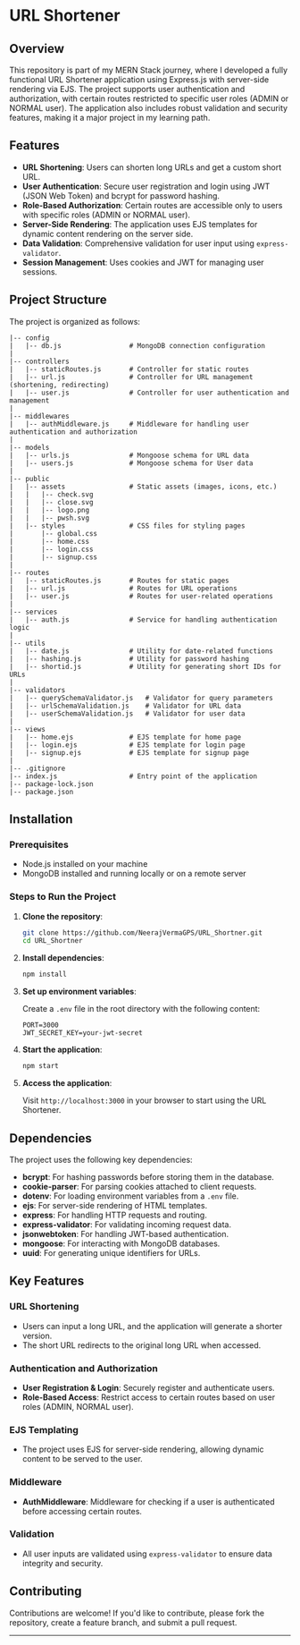 # URL Shortener

## Overview

This repository is part of my MERN Stack journey, where I developed a fully functional URL Shortener application using Express.js with server-side rendering via EJS. The project supports user authentication and authorization, with certain routes restricted to specific user roles (ADMIN or NORMAL user). The application also includes robust validation and security features, making it a major project in my learning path.

## Features

- **URL Shortening**: Users can shorten long URLs and get a custom short URL.
- **User Authentication**: Secure user registration and login using JWT (JSON Web Token) and bcrypt for password hashing.
- **Role-Based Authorization**: Certain routes are accessible only to users with specific roles (ADMIN or NORMAL user).
- **Server-Side Rendering**: The application uses EJS templates for dynamic content rendering on the server side.
- **Data Validation**: Comprehensive validation for user input using `express-validator`.
- **Session Management**: Uses cookies and JWT for managing user sessions.

## Project Structure

The project is organized as follows:

```
|-- config
|   |-- db.js                 # MongoDB connection configuration
|
|-- controllers
|   |-- staticRoutes.js       # Controller for static routes
|   |-- url.js                # Controller for URL management (shortening, redirecting)
|   |-- user.js               # Controller for user authentication and management
|
|-- middlewares
|   |-- authMiddleware.js     # Middleware for handling user authentication and authorization
|
|-- models
|   |-- urls.js               # Mongoose schema for URL data
|   |-- users.js              # Mongoose schema for User data
|
|-- public
|   |-- assets                # Static assets (images, icons, etc.)
|   |   |-- check.svg
|   |   |-- close.svg
|   |   |-- logo.png
|   |   |-- pwsh.svg
|   |-- styles                # CSS files for styling pages
|       |-- global.css
|       |-- home.css
|       |-- login.css
|       |-- signup.css
|
|-- routes
|   |-- staticRoutes.js       # Routes for static pages
|   |-- url.js                # Routes for URL operations
|   |-- user.js               # Routes for user-related operations
|
|-- services
|   |-- auth.js               # Service for handling authentication logic
|
|-- utils
|   |-- date.js               # Utility for date-related functions
|   |-- hashing.js            # Utility for password hashing
|   |-- shortid.js            # Utility for generating short IDs for URLs
|
|-- validators
|   |-- querySchemaValidator.js   # Validator for query parameters
|   |-- urlSchemaValidation.js    # Validator for URL data
|   |-- userSchemaValidation.js   # Validator for user data
|
|-- views
|   |-- home.ejs              # EJS template for home page
|   |-- login.ejs             # EJS template for login page
|   |-- signup.ejs            # EJS template for signup page
|
|-- .gitignore
|-- index.js                  # Entry point of the application
|-- package-lock.json
|-- package.json
```

## Installation

### Prerequisites

- Node.js installed on your machine
- MongoDB installed and running locally or on a remote server

### Steps to Run the Project

1. **Clone the repository**:

   ```bash
   git clone https://github.com/NeerajVermaGPS/URL_Shortner.git
   cd URL_Shortner
   ```

2. **Install dependencies**:

   ```bash
   npm install
   ```

3. **Set up environment variables**:

   Create a `.env` file in the root directory with the following content:

   ```plaintext
   PORT=3000
   JWT_SECRET_KEY=your-jwt-secret
   ```

4. **Start the application**:

   ```bash
   npm start
   ```

5. **Access the application**:

   Visit `http://localhost:3000` in your browser to start using the URL Shortener.

## Dependencies

The project uses the following key dependencies:

- **bcrypt**: For hashing passwords before storing them in the database.
- **cookie-parser**: For parsing cookies attached to client requests.
- **dotenv**: For loading environment variables from a `.env` file.
- **ejs**: For server-side rendering of HTML templates.
- **express**: For handling HTTP requests and routing.
- **express-validator**: For validating incoming request data.
- **jsonwebtoken**: For handling JWT-based authentication.
- **mongoose**: For interacting with MongoDB databases.
- **uuid**: For generating unique identifiers for URLs.

## Key Features

### URL Shortening

- Users can input a long URL, and the application will generate a shorter version.
- The short URL redirects to the original long URL when accessed.

### Authentication and Authorization

- **User Registration & Login**: Securely register and authenticate users.
- **Role-Based Access**: Restrict access to certain routes based on user roles (ADMIN, NORMAL user).

### EJS Templating

- The project uses EJS for server-side rendering, allowing dynamic content to be served to the user.

### Middleware

- **AuthMiddleware**: Middleware for checking if a user is authenticated before accessing certain routes.

### Validation

- All user inputs are validated using `express-validator` to ensure data integrity and security.

## Contributing

Contributions are welcome! If you'd like to contribute, please fork the repository, create a feature branch, and submit a pull request.

---
